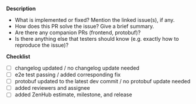 **Description**

* What is implemented or fixed? Mention the linked issue(s), if any.
* How does this PR solve the issue? Give a brief summary.
* Are there any companion PRs (frontend, protobuf)?
* Is there anything else that testers should know (e.g. exactly how to reproduce the issue)?

**Checklist**

- [ ] changelog updated / no changelog update needed
- [ ] e2e test passing / added corresponding fix
- [ ] protobuf updated to the latest dev commit / no protobuf update needed
- [ ] added reviewers and assignee
- [ ] added ZenHub estimate, milestone, and release
